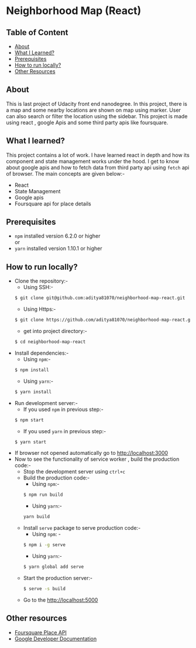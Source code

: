 # Neighborhood Map (React)

## Table of Content
* [About](#about)
* [What I Learned?](#what-i-learned)
* [Prerequisites](#prerequisites)
* [How to run locally?](#how-to-run-locally)
* [Other Resources](#other-resources)

## About 
This is last project of Udacity front end nanodegree. In this project, there is a map and some nearby locations are shown on map using marker. User can also search or filter the location using the sidebar.
This project is made using react , google Apis and some third party apis like foursquare.

## What I learned?
This project contains a lot of work. I have learned react in depth and how its component and state management works under the hood. I get to know about google apis and how to fetch data from third party api using `fetch` api of browser.
The main concepts are given below:-  
 * React 
 * State Management
 * Google apis
 * Foursquare api for place details

## Prerequisites
* `npm` installed version 6.2.0 or higher  
              or        
* `yarn` installed version 1.10.1 or higher

## How to run locally?

* Clone the repository:-  
  * Using SSH:-
  ```bash
  $ git clone git@github.com:aditya81070/neighborhood-map-react.git
  ```
  * Using Https:-
  ```bash
  $ git clone https://github.com/aditya81070/neighborhood-map-react.git
  ```
  * get into project directory:-
  ```bash
  $ cd neighborhood-map-react
  ```
* Install dependencies:-
  * Using `npm`:-
  ```bash
  $ npm install
  ```
  * Using `yarn`:-
  ```bash
  $ yarn install
    ```
* Run development server:-
  * If you used `npm` in previous step:-
  ```bash
  $ npm start
  ```
  * If you used `yarn` in previous step:-
  ```bash
  $ yarn start
  ```
* If browser not opened automatically go to [http://localhost:3000](http://localhost:3000)
* Now to see the functionality of service worker , build the production code:-
  * Stop the development server using `ctrl+c`
  * Build the production code:- 
    * Using `npm`:-
    ```bash
    $ npm run build
    ```
    * Using `yarn`:-
    ```bash
    yarn build
    ```
  * Install `serve` package to serve production code:-
    * Using `npm`: -
    ```bash
    $ npm i -g serve
    ```
    * Using `yarn`:-
    ```bash
    $ yarn global add serve
    ```
  * Start the production server:-
    ```bash
    $ serve -s build
    ```
  * Go to the [http://localhost:5000](http://localhost:5000)


## Other resources
* [Foursquare Place API](https://developer.foursquare.com/places-api)
* [Google Developer Documentation](https://developers.google.com/maps/documentation/javascript/tutorial)

